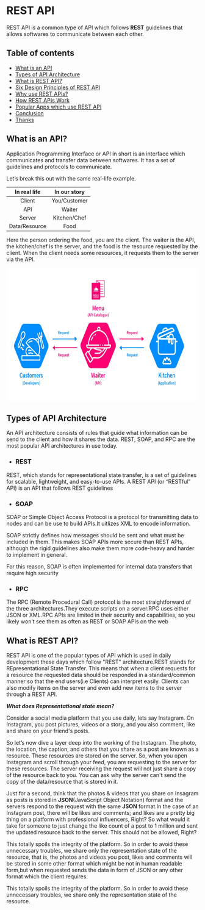 # REST API

REST API is a common type of API which follows <b>REST</b> guidelines that allows softwares to communicate between each other.


## Table of contents

- [What is an API](#what-is-an-api)
- [Types of API Architecture](#types-of-api-architecture)
- [What is REST API?](#what-is-rest-api?)
- [Six Design Principles of REST API](#six-design-principles-of-rest-api)
- [Why use REST APIs?](#why-use-rest-apis?)
- [How REST APIs Work](#how-rest-apis-work?)
- [Popular Apps which use REST API](#popular-apps-which-use-rest-api)
- [Conclusion](#conclusion)
- [Thanks](#thanks)



## What is an API?
Application Programming Interface or API in short is an interface which communicates and transfer data between softwares. It has a set of guidelines and protocols to communicate. 

Let’s break this out with the same real-life example.

<table><thead><tr><th style="text-align:center">In real life</th><th style="text-align:center">In our story</th></tr></thead><tbody><tr><td style="text-align:center">Client</td><td style="text-align:center">You/Customer</td></tr><tr><td style="text-align:center">API</td><td style="text-align:center">Waiter</td></tr><tr><td style="text-align:center">Server</td><td style="text-align:center">Kitchen/Chef</td></tr><tr><td style="text-align:center">Data/Resource</td><td style="text-align:center">Food</td></tr></tbody></table>

Here the person ordering the food, you are the client. The waiter is the API, the kitchen/chef is the server, and the food is the resource requested by the client. When the client needs some resources, it requests them to the server via the API.

<img class="image" width=700 height=350 src="https://github.com/volvox747/RestAPI/blob/test/what-is-an-api%20(1).jpg" alt="What is an API">




## Types of API Architecture

An API architecture consists of rules that guide what information can be send to the client and how it shares the data. REST, SOAP, and RPC are the most popular API architectures in use today.

- ### REST
REST, which stands for representational state transfer, is a set of guidelines for scalable, lightweight, and easy-to-use APIs. A REST API (or “RESTful” API) is an API that follows REST guidelines 

- ### SOAP
SOAP or Simple Object Access Protocol is a protocol for transmitting data to nodes and can be use to build APIs.It uitlizes XML to encode information.

SOAP strictly defines how messages should be sent and what must be included in them. This makes SOAP APIs more secure than REST APIs, although the rigid guidelines also make them more code-heavy and harder to implement in general.

For this reason, SOAP is often implemented for internal data transfers that require high security

- ### RPC
The RPC (Remote Procedural Call) protocol is the most straightforward of the three architectures.They execute scripts on a server.RPC uses either JSON or XML.RPC APIs are limited in their security and capabilities, so you likely won’t see them as often as REST or SOAP APIs on the web






## What is REST API?

REST API is one of the popular types of API which is used in daily development these days which follow "REST" architecture.REST stands for REpresentational State Transfer.
This means that when a client requests for a resource the requested data should be responded in a standard/common manner so that the end users(i.e Clients) can interpret easily.
Clients can also modify items on the server and even add new items to the server through a REST API.



<i><strong>What does Representational state mean?</strong></i>

Consider a social media platform that you use daily, lets say Instagram. On Instagram, you post pictures, videos or a story, and you also comment, like and share on your friend's posts.

So let’s now dive a layer deep into the working of the Instagram. The photo, the location, the caption, and others that you share as a post are known as a resource. These resources are stored on the server. So, when you open Instagram and scroll through your feed, you are requesting to the server for these resources. The server receiving the request will not just share a copy of the resource back to you. You can ask why the server can't send the copy of the data/resource that is stored in it.

Just for a second, think that the photos & videos that you share on Insagram as posts is stored in <b>JSON</b>(JavaScript Object Notation) format and the servers respond to the request with the same <b>JSON</b> format.In the case of an Instagram post, there will be likes and comments; and likes are a pretty big thing on a platform with professional influencers, Right? So what would it take for someone to just change the like count of a post to 1 million and sent the updated resource back to the server. This should not be allowed, Right?

This totally spoils the integrity of the platform. So in order to avoid these unnecessary troubles, we share only the representation state of the resource, that is, the photos and videos you post, likes and comments will be stored in some other format which might be not in human readable form,but when requested sends the data in form of JSON or any other format which the client requires.  

 

This totally spoils the integrity of the platform. So in order to avoid these unnecessary troubles, we share only the representation state of the resource.

